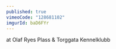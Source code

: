 ```yaml
---
published: true
vimeoCode: "128681102"
imgurId: baD6FYr
---
```


at Olaf Ryes Plass & Torggata Kennelklubb